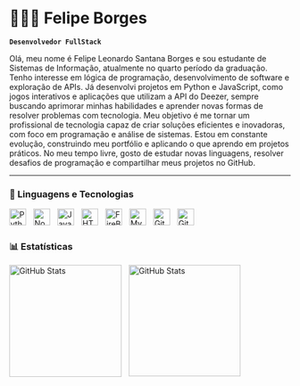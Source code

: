 #
# 👩🏻‍💻 Felipe Borges

**`Desenvolvedor FullStack`**

Olá, meu nome é Felipe Leonardo Santana Borges e sou estudante de Sistemas de Informação, atualmente no quarto período da graduação. Tenho interesse em lógica de programação, desenvolvimento de software e exploração de APIs. Já desenvolvi projetos em Python e JavaScript, como jogos interativos e aplicações que utilizam a API do Deezer, sempre buscando aprimorar minhas habilidades e aprender novas formas de resolver problemas com tecnologia. Meu objetivo é me tornar um profissional de tecnologia capaz de criar soluções eficientes e inovadoras, com foco em programação e análise de sistemas. Estou em constante evolução, construindo meu portfólio e aplicando o que aprendo em projetos práticos. No meu tempo livre, gosto de estudar novas linguagens, resolver desafios de programação e compartilhar meus projetos no GitHub.


---

### 🤖 Linguagens e Tecnologias


<img 
    align="left" 
    alt="Python" 
    title="Python"
    width="30px" 
    style="padding-right: 10px;" 
    src="https://cdn.jsdelivr.net/gh/devicons/devicon@latest/icons/python/python-original.svg" 
/>
<img
    align="left" 
    alt="NodeJS" 
    title="NodeJS"
    width="30px" 
    style="padding-right: 10px;" 
    src="https://cdn.jsdelivr.net/gh/devicons/devicon@latest/icons/nodejs/nodejs-original.svg"
/>
<img 
    align="left" 
    alt="JavaScript" 
    title="JavaScript"
    width="30px" 
    style="padding-right: 10px;" 
    src="https://cdn.jsdelivr.net/gh/devicons/devicon@latest/icons/javascript/javascript-original.svg" 
/>
<img 
    align="left" 
    alt="HTML" 
    title="HTML"
    width="30px" 
    style="padding-right: 10px;" 
    src="https://cdn.jsdelivr.net/gh/devicons/devicon@latest/icons/html5/html5-original.svg" 
/>
<img 
    align="left" 
    alt="FireBase" 
    title="FireBase"
    width="30px" 
    style="padding-right: 10px;" 
    src="https://cdn.jsdelivr.net/gh/devicons/devicon@latest/icons/firebase/firebase-original.svg"
/>
<img 
    align="left" 
    alt="MySQL" 
    title="MySQL"
    width="30px" 
    style="padding-right: 10px;" 
    src="https://cdn.jsdelivr.net/gh/devicons/devicon@latest/icons/mysql/mysql-original.svg" 
/>
<img 
    align="left" 
    alt="GitHub" 
    title="GitHub"
    width="30px" 
    style="padding-right: 10px;" 
    src = "https://cdn.jsdelivr.net/gh/devicons/devicon@latest/icons/github/github-original.svg"
/>
<img
    align="left" 
    alt="Git" 
    title="Git"
    width="30px" 
    style="padding-right: 10px;"
    src = "https://cdn.jsdelivr.net/gh/devicons/devicon@latest/icons/git/git-original.svg"
/>
          

<br/>
<br/>

### 📊 Estatísticas
<img
    align="left"
    alt="GitHub Stats" 
    height="201" 
    style="padding-right: 10px;"
    src = "https://github-readme-stats.vercel.app/api?username=lipelsborges&show_icons=true&theme=tokyonight&include_all_comimits=true&locale=pt-br"
/>
<img
    align="left"
    alt="GitHub Stats" 
    height="200" 
    style="padding-right: 10px;"
    src = "https://github-readme-stats.vercel.app/api/top-langs/?username=lipelsborges&theme=tokyonight&layout=compact&custom_title=Tecnologias&langs_count=11"
/>
